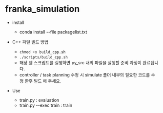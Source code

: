 # franka_simulation

* install
  * conda install --file packagelist.txt 

* C++ 파일 빌드 방법
  * `chmod +x build_cpp.sh`
  * `./scripts/build_cpp.sh`
  * 해당 쉘 스크립트를 실행하면 py_src 내의 파일을 실행할 준비 과정이 완료됩니다.
  * controller / task planning 수정 시 simulate 폴더 내부의 필요한 코드를 수정 한후 빌드 해 주세요.

* Use
  *  train.py : evaluation
  *  train.py --exec train : train
